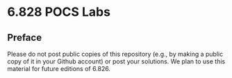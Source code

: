 # 6.828 POCS Labs

## Preface

Please do not post public copies of this repository (e.g., by making a public
copy of it in your Github account) or post your solutions.  We plan to use this
material for future editions of 6.826.

